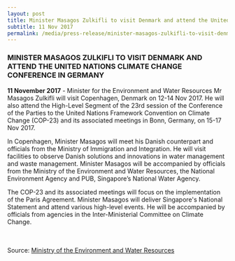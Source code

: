 ```yaml
---
layout: post
title: Minister Masagos Zulkifli to visit Denmark and attend the United Nations Climate Change Conference in Germany
subtitle: 11 Nov 2017
permalink: /media/press-release/minister-masagos-zulkifli-to-visit-denmark-and-attend-the-united-nations-climate-change-conference-in-germany
---
```


### MINISTER MASAGOS ZULKIFLI TO VISIT DENMARK AND ATTEND THE UNITED NATIONS CLIMATE CHANGE CONFERENCE IN GERMANY

**11 November 2017** - Minister for the Environment and Water Resources Mr Masagos Zulkifli will visit Copenhagen, Denmark on 12-14 Nov 2017. He will also attend the High-Level Segment of the 23rd session of the Conference of the Parties to the United Nations Framework Convention on Climate Change (COP-23) and its associated meetings in Bonn, Germany, on 15-17 Nov 2017.

In Copenhagen, Minister Masagos will meet his Danish counterpart and officials from the Ministry of Immigration and Integration. He will visit facilities to observe Danish solutions and innovations in water management and waste management. Minister Masagos will be accompanied by officials from the Ministry of the Environment and Water Resources, the National Environment Agency and PUB, Singapore’s National Water Agency.

The COP-23 and its associated meetings will focus on the implementation of the Paris Agreement. Minister Masagos will deliver Singapore's National Statement and attend various high-level events. He will be accompanied by officials from agencies in the Inter-Ministerial Committee on Climate Change.
<br><br><br>

Source: [<a href="https://www.mewr.gov.sg/news/minister-masagos-zulkifli-to-visit-denmark-and-attend-the-united-nations-climate-change-conference-in-germany" target="_blank">Ministry of the Environment and Water Resources</a>](https://www.mewr.gov.sg/news/minister-masagos-zulkifli-to-visit-denmark-and-attend-the-united-nations-climate-change-conference-in-germany)
